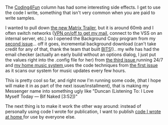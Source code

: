 The [Coding4Fun](http://msdn.microsoft.com/columns/codefun.asp) column has had some interesting side effects. I get to use the code I write, something that isn't very common when you are paid to write samples.

I wanted to pull down [the new Matrix Trailer](http://whatisthematrix.warnerbros.com/rl_cmp/sequel_trailers.html), but it is around 60mb and I often switch networks ([VPN on/off to get my mail](http://dotnetweblogs.com/ksharkey/posts/5206.aspx), connect to the VSS on an internal server, etc.) so I opened the Background Copy program from my [second issue](http://msdn.microsoft.com/library/en-us/dncodefun/html/code4fun02282003.asp)... off it goes, incremental background download (can't take credit for any of that, thank the team that built [BITS](http://msdn.microsoft.com/library/en-us/bits/bits/using_bits.asp)!).. my wife has had the email checker (actually an early build without an options dialog, I just put the values right into the .config file for her) from [the third issue ](http://msdn.microsoft.com/library/en-us/dncodefun/html/code4fun03282003.asp)running 24/7 and [my home music system ](http://www.duncanmackenzie.net/musicxp)uses the code techniques from [the first issue ](http://msdn.microsoft.com/library/en-us/dncodefun/html/code4fun01242003.asp)as it scans our system for music updates every few hours.

This is pretty cool so far, and right now I'm running some code, (that I hope will make it in as part of the next issue/installment), that is making my Messenger name into something ugly like "Duncan (Listening To: I Love Myself Today &#8212; Bif Naked [3:52])"

The next thing is to make it work the other way around: instead of personally using code I wrote for publication, I want to publish [code I wrote at home ](http://www.gotdotnet.com/community/workspaces/workspace.aspx?id=cd71ce33-9238-4ba0-a1e6-294413f743b9)for use by everyone else.
